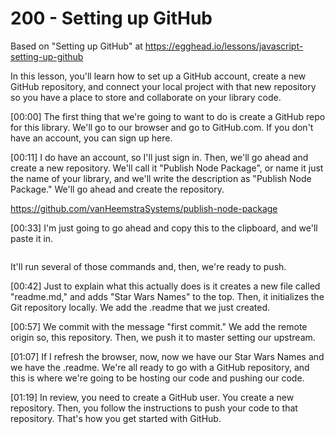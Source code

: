 # 200 - Setting up GitHub

Based on "Setting up GitHub" at https://egghead.io/lessons/javascript-setting-up-github

In this lesson, you'll learn how to set up a GitHub account, create a new GitHub repository, and connect your local project with that new repository so you have a place to store and collaborate on your library code.

[00:00] The first thing that we're going to want to do is create a GitHub repo for this library. We'll go to our browser and go to GitHub.com. If you don't have an account, you can sign up here.

[00:11] I do have an account, so I'll just sign in. Then, we'll go ahead and create a new repository. We'll call it "Publish Node Package", or name it just the name of your library, and we'll write the description as "Publish Node Package." We'll go ahead and create the repository.

https://github.com/vanHeemstraSystems/publish-node-package

[00:33] I'm just going to go ahead and copy this to the clipboard, and we'll paste it in. 

```

```

It'll run several of those commands and, then, we're ready to push.

[00:42] Just to explain what this actually does is it creates a new file called "readme.md," and adds "Star Wars Names" to the top. Then, it initializes the Git repository locally. We add the .readme that we just created.

[00:57] We commit with the message "first commit." We add the remote origin so, this repository. Then, we push it to master setting our upstream.

[01:07] If I refresh the browser, now, now we have our Star Wars Names and we have the .readme. We're all ready to go with a GitHub repository, and this is where we're going to be hosting our code and pushing our code.

[01:19] In review, you need to create a GitHub user. You create a new repository. Then, you follow the instructions to push your code to that repository. That's how you get started with GitHub.
